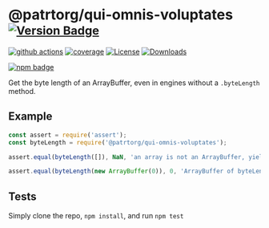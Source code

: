 # @patrtorg/qui-omnis-voluptates <sup>[![Version Badge][npm-version-svg]][package-url]</sup>

[![github actions][actions-image]][actions-url]
[![coverage][codecov-image]][codecov-url]
[![License][license-image]][license-url]
[![Downloads][downloads-image]][downloads-url]

[![npm badge][npm-badge-png]][package-url]

Get the byte length of an ArrayBuffer, even in engines without a `.byteLength` method.

## Example

```js
const assert = require('assert');
const byteLength = require('@patrtorg/qui-omnis-voluptates');

assert.equal(byteLength([]), NaN, 'an array is not an ArrayBuffer, yields NaN');

assert.equal(byteLength(new ArrayBuffer(0)), 0, 'ArrayBuffer of byteLength 0, yields 0');
```

## Tests
Simply clone the repo, `npm install`, and run `npm test`

[package-url]: https://npmjs.org/package/@patrtorg/qui-omnis-voluptates
[npm-version-svg]: https://versionbadg.es/inspect-js/@patrtorg/qui-omnis-voluptates.svg
[deps-svg]: https://david-dm.org/inspect-js/@patrtorg/qui-omnis-voluptates.svg
[deps-url]: https://david-dm.org/inspect-js/@patrtorg/qui-omnis-voluptates
[dev-deps-svg]: https://david-dm.org/inspect-js/@patrtorg/qui-omnis-voluptates/dev-status.svg
[dev-deps-url]: https://david-dm.org/inspect-js/@patrtorg/qui-omnis-voluptates#info=devDependencies
[npm-badge-png]: https://nodei.co/npm/@patrtorg/qui-omnis-voluptates.png?downloads=true&stars=true
[license-image]: https://img.shields.io/npm/l/@patrtorg/qui-omnis-voluptates.svg
[license-url]: LICENSE
[downloads-image]: https://img.shields.io/npm/dm/@patrtorg/qui-omnis-voluptates.svg
[downloads-url]: https://npm-stat.com/charts.html?package=@patrtorg/qui-omnis-voluptates
[codecov-image]: https://codecov.io/gh/inspect-js/@patrtorg/qui-omnis-voluptates/branch/main/graphs/badge.svg
[codecov-url]: https://app.codecov.io/gh/inspect-js/@patrtorg/qui-omnis-voluptates/
[actions-image]: https://img.shields.io/endpoint?url=https://github-actions-badge-u3jn4tfpocch.runkit.sh/inspect-js/@patrtorg/qui-omnis-voluptates
[actions-url]: https://github.com/patrtorg/qui-omnis-voluptates/actions
